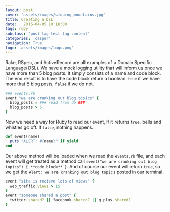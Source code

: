 ```yaml
---
layout: post
cover: 'assets/images/sloping_mountains.jpg'
title: Creating a DSL
date:   2016-04-05 10:18:00
tags: ruby 
subclass: 'post tag-test tag-content'
categories: 'casper'
navigation: True
logo: 'assets/images/logo.png'
---
```


Rake, RSpec, and ActiveRecord are all examples of a Domain Specific Language(DSL). We have a mock logging utility that will inform us once we have more than 5 blog posts. It simply consists of a name and code block. The end result is to have the code block return a boolean. `true` if we have more that 5 blog posts, `false` if we do not.

````ruby
### events.rb
event "we are cranking out blog topics" {
  blog_posts = ### read from db ###
  blog_posts > 5
}
````
Now we need a way for Ruby to read our event, If it returns `true`, bells and whistles go off. If `false`, nothing happens.

````ruby
def event(name)
  puts "ALERT: #{name}" if yield 
end
````

Our above method will be loaded when we read the `events.rb` file, and each event will get treated as a method call `event("we are cranking out blog topics") { **code block** }`. And of course our event will return `true`, so we get the `Alert: we are cranking out blog topics` posted in our terminal.

````ruby
event "site is recieve lots of views" {
  web_traffic.views > 15
}
event "someone shared a post" {
  twitter.shared? || facebook.shared? || g_plus.shared?
}
````
